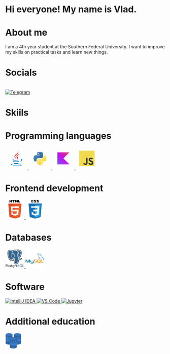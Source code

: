 # Hi everyone! My name is Vlad.
# About me
I am a 4th year student at the Southern Federal University. I want to improve my skills on practical tasks and learn new things.
# Socials 
<br>
<div>
<a href="https://t.me/valesker" target="_blank">
  <img src="https://img.icons8.com/fluency/48/000000/telegram-app.png" alt="Telegram" width="30"/>
</a>
</div>
<h1>Skiils</h1>
<h1>Programming languages</h1>
<div>
 
  <a href="https://www.java.com/" target="_blank" rel="noreferrer">
    <img src="https://raw.githubusercontent.com/devicons/devicon/master/icons/java/java-original.svg" alt="Java" width="50" height="50" style="margin: 10px;"/>
  </a>
   
   <a href="https://www.python.org/" target="_blank" rel="noreferrer">
    <img src="https://raw.githubusercontent.com/devicons/devicon/master/icons/python/python-original.svg" alt="Python" width="50" height="50" style="margin: 10px;"/>
  </a>
  
  <a href="https://kotlinlang.org/" target="_blank" rel="noreferrer">
    <img src="https://raw.githubusercontent.com/devicons/devicon/master/icons/kotlin/kotlin-original.svg" alt="Kotlin" width="50" height="50" style="margin: 10px;"/>
  </a>
  
  <a href="https://developer.mozilla.org/en-US/docs/Web/JavaScript" target="_blank" rel="noreferrer">
    <img src="https://raw.githubusercontent.com/devicons/devicon/master/icons/javascript/javascript-original.svg" alt="JavaScript" width="50" height="50" style="margin: 10px;"/>
  </a>
</div>
<h1>Frontend development</h1>
<div>
  <a href="https://developer.mozilla.org/en-US/docs/Web/HTML" target="_blank" rel="noreferrer">
    <img src="https://raw.githubusercontent.com/devicons/devicon/master/icons/html5/html5-original-wordmark.svg" 
         alt="HTML5" 
         width="60" 
         height="60"
         style="transition: transform 0.3s ease;"
         onmouseover="this.style.transform='scale(1.1)'"
         onmouseout="this.style.transform='scale(1)'"/>
  </a>
  
  <a href="https://developer.mozilla.org/en-US/docs/Web/CSS" target="_blank" rel="noreferrer">
    <img src="https://raw.githubusercontent.com/devicons/devicon/master/icons/css3/css3-original-wordmark.svg" 
         alt="CSS3" 
         width="60" 
         height="60"
         style="transition: transform 0.3s ease;"
         onmouseover="this.style.transform='scale(1.1)'"
         onmouseout="this.style.transform='scale(1)'"/>
  </a>
</div>
<h1>Databases</h1>
<div>
  <a href="https://www.postgresql.org/" target="_blank" rel="noreferrer">
    <img src="https://raw.githubusercontent.com/devicons/devicon/master/icons/postgresql/postgresql-original-wordmark.svg" 
         alt="PostgreSQL" 
         width="60" 
         height="60"
         style="transition: transform 0.3s ease;"
         onmouseover="this.style.transform='scale(1.1)'"
         onmouseout="this.style.transform='scale(1)'"/>
  </a>
  
   <a href="https://www.mysql.com/" target="_blank" rel="noreferrer">
    <img src="https://raw.githubusercontent.com/devicons/devicon/master/icons/mysql/mysql-original-wordmark.svg" 
         alt="MySQL" 
         width="60" 
         height="60"
         style="transition: transform 0.3s ease;"
         onmouseover="this.style.transform='scale(1.1)'"
         onmouseout="this.style.transform='scale(1)'"/>
  </a>
</div>
<h1>Software</h1>
<div>

  <a href="https://www.jetbrains.com/idea/" target="_blank" rel="noreferrer">
    <img src="https://upload.wikimedia.org/wikipedia/commons/9/9c/IntelliJ_IDEA_Icon.svg" 
         alt="IntelliJ IDEA" 
         width="50" 
         height="50"
         style="transition: transform 0.3s ease;"
         onmouseover="this.style.transform='scale(1.1)'"
         onmouseout="this.style.transform='scale(1)'"/>
  </a>
  
  <a href="https://code.visualstudio.com/" target="_blank" rel="noreferrer">
    <img src="https://upload.wikimedia.org/wikipedia/commons/9/9a/Visual_Studio_Code_1.35_icon.svg" 
         alt="VS Code" 
         width="50" 
         height="50"
         style="transition: transform 0.3s ease;"
         onmouseover="this.style.transform='scale(1.1)'"
         onmouseout="this.style.transform='scale(1)'"/>
  </a>
  
  <a href="https://jupyter.org/" target="_blank" rel="noreferrer">
    <img src="https://upload.wikimedia.org/wikipedia/commons/3/38/Jupyter_logo.svg" 
         alt="Jupyter" 
         width="50" 
         height="50"
         style="transition: transform 0.3s ease;"
         onmouseover="this.style.transform='scale(1.1)'"
         onmouseout="this.style.transform='scale(1)'"/>
  </a>
</div>
<h1>Additional education</h1>
<div>
<a href="https://drive.google.com/file/d/1QTX4N9g9HuIPl1E8ZhiqQf4n0ZplAsrS/view?usp=sharing" target="_blank" rel="noreferrer">
  <img src="изображение_2025-04-16_120405174.png" 
       alt="Big Data" 
       width="50" 
       height="50"
       style="transition: transform 0.3s ease;"
       onmouseover="this.style.transform='scale(1.1)'"
       onmouseout="this.style.transform='scale(1)'"/>
</a>
</div>





